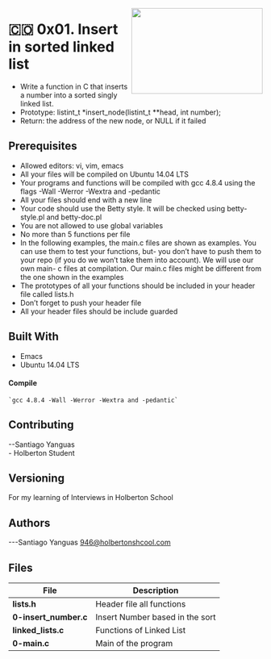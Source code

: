 <p>
<img width="260" height="170" src="https://image.flaticon.com/icons/svg/997/997261.svg" align="right" >
</p>





# :colombia: 0x01. Insert in sorted linked list                                                            
- Write a function in C that inserts a number into a sorted singly linked list.
- Prototype: listint_t *insert_node(listint_t **head, int number);
- Return: the address of the new node, or NULL if it failed

## Prerequisites
- Allowed editors: vi, vim, emacs
- All your files will be compiled on Ubuntu 14.04 LTS
- Your programs and functions will be compiled with gcc 4.8.4 using the flags -Wall -Werror -Wextra and -pedantic
- All your files should end with a new line
- Your code should use the Betty style. It will be checked using betty-style.pl and betty-doc.pl
- You are not allowed to use global variables
- No more than 5 functions per file
- In the following examples, the main.c files are shown as examples. You can use them to test your functions, but- you don’t have to push them to your repo (if you do we won’t take them into account). We will use our own main- c files at compilation. Our main.c files might be different from the one shown in the examples
- The prototypes of all your functions should be included in your header file called lists.h
- Don’t forget to push your header file
- All your header files should be include guarded

## Built With
- Emacs
- Ubuntu 14.04 LTS
#### Compile
    `gcc 4.8.4 -Wall -Werror -Wextra and -pedantic`
## Contributing
--Santiago Yanguas <br>   - Holberton Student                                          
## Versioning
For my learning of Interviews in Holberton School
## Authors
---Santiago Yanguas  946@holbertonshcool.com                                    
                                                                               
## Files

|             File               |             Description                  |
|--------------------------------| ---------------------------------------- |
|**lists.h**| Header file all functions |
|**0-insert_number.c**| Insert Number based in the sort |
|**linked_lists.c**| Functions of Linked List |
|**0-main.c**| Main of the program |